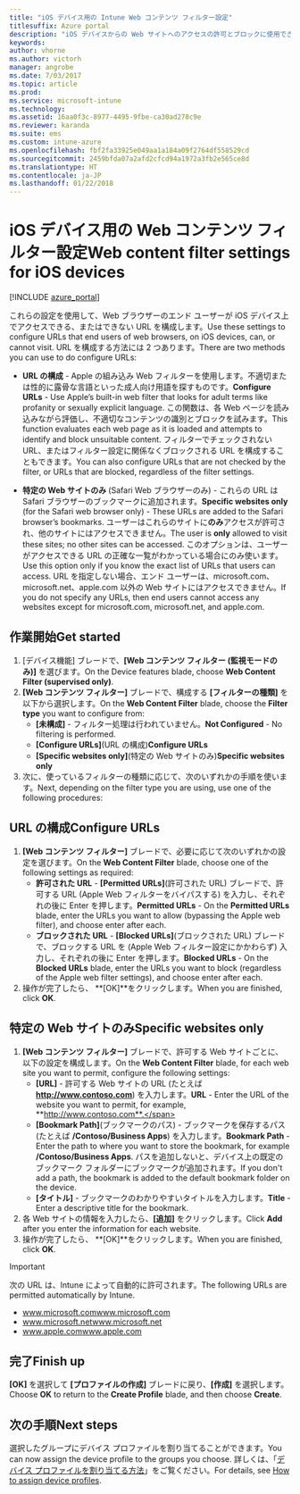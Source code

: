 ```yaml
---
title: "iOS デバイス用の Intune Web コンテンツ フィルター設定"
titlesuffix: Azure portal
description: "iOS デバイスからの Web サイトへのアクセスの許可とブロックに使用できる設定について説明します。\""
keywords: 
author: vhorne
ms.author: victorh
manager: angrobe
ms.date: 7/03/2017
ms.topic: article
ms.prod: 
ms.service: microsoft-intune
ms.technology: 
ms.assetid: 16aa0f3c-8977-4495-9fbe-ca30ad278c9e
ms.reviewer: karanda
ms.suite: ems
ms.custom: intune-azure
ms.openlocfilehash: fbf2fa33925e049aa1a184a09f2764df558529cd
ms.sourcegitcommit: 2459bfda07a2afd2cfcd94a1972a3fb2e565ce8d
ms.translationtype: HT
ms.contentlocale: ja-JP
ms.lasthandoff: 01/22/2018
---
```

# <a name="web-content-filter-settings-for-ios-devices"></a><span data-ttu-id="cbc71-103">iOS デバイス用の Web コンテンツ フィルター設定</span><span class="sxs-lookup"><span data-stu-id="cbc71-103">Web content filter settings for iOS devices</span></span>

[!INCLUDE [azure_portal](./includes/azure_portal.md)]

<span data-ttu-id="cbc71-104">これらの設定を使用して、Web ブラウザーのエンド ユーザーが iOS デバイス上でアクセスできる、またはできない URL を構成します。</span><span class="sxs-lookup"><span data-stu-id="cbc71-104">Use these settings to configure URLs that end users of web browsers, on iOS devices, can, or cannot visit.</span></span> <span data-ttu-id="cbc71-105">URL を構成する方法には 2 つあります。</span><span class="sxs-lookup"><span data-stu-id="cbc71-105">There are two methods you can use to do configure URLs:</span></span>

- <span data-ttu-id="cbc71-106">**URL の構成** - Apple の組み込み Web フィルターを使用します。不適切または性的に露骨な言語といった成人向け用語を探すものです。</span><span class="sxs-lookup"><span data-stu-id="cbc71-106">**Configure URLs** - Use Apple’s built-in web filter that looks for adult terms like profanity or sexually explicit language.</span></span> <span data-ttu-id="cbc71-107">この関数は、各 Web ページを読み込みながら評価し、不適切なコンテンツの識別とブロックを試みます。</span><span class="sxs-lookup"><span data-stu-id="cbc71-107">This function evaluates each web page as it is loaded and attempts to identify and block unsuitable content.</span></span> <span data-ttu-id="cbc71-108">フィルターでチェックされない URL、またはフィルター設定に関係なくブロックされる URL を構成することもできます。</span><span class="sxs-lookup"><span data-stu-id="cbc71-108">You can also configure URLs that are not checked by the filter, or URLs that are blocked, regardless of the filter settings.</span></span>

- <span data-ttu-id="cbc71-109">**特定の Web サイトのみ** (Safari Web ブラウザーのみ) - これらの URL は Safari ブラウザーのブックマークに追加されます。</span><span class="sxs-lookup"><span data-stu-id="cbc71-109">**Specific websites only** (for the Safari web browser only) - These URLs are added to the Safari browser’s bookmarks.</span></span> <span data-ttu-id="cbc71-110">ユーザーはこれらのサイトに**のみ**アクセスが許可され、他のサイトにはアクセスできません。</span><span class="sxs-lookup"><span data-stu-id="cbc71-110">The user is **only** allowed to visit these sites; no other sites can be accessed.</span></span> <span data-ttu-id="cbc71-111">このオプションは、ユーザーがアクセスできる URL の正確な一覧がわかっている場合にのみ使います。</span><span class="sxs-lookup"><span data-stu-id="cbc71-111">Use this option only if you know the exact list of URLs that users can access.</span></span>
<span data-ttu-id="cbc71-112">URL を指定しない場合、エンド ユーザーは、microsoft.com、microsoft.net、apple.com 以外の Web サイトにはアクセスできません。</span><span class="sxs-lookup"><span data-stu-id="cbc71-112">If you do not specify any URLs, then end users cannot access any websites except for microsoft.com, microsoft.net, and apple.com.</span></span>



## <a name="get-started"></a><span data-ttu-id="cbc71-113">作業開始</span><span class="sxs-lookup"><span data-stu-id="cbc71-113">Get started</span></span>

1. <span data-ttu-id="cbc71-114">[デバイス機能] ブレードで、**[Web コンテンツ フィルター (監視モードのみ)]** を選びます。</span><span class="sxs-lookup"><span data-stu-id="cbc71-114">On the Device features blade, choose **Web Content Filter (supervised only)**.</span></span>
2. <span data-ttu-id="cbc71-115">**[Web コンテンツ フィルター]** ブレードで、構成する **[フィルターの種類]** を以下から選択します。</span><span class="sxs-lookup"><span data-stu-id="cbc71-115">On the **Web Content Filter** blade, choose the **Filter type** you want to configure from:</span></span>
    - <span data-ttu-id="cbc71-116">**[未構成]** - フィルター処理は行われていません。</span><span class="sxs-lookup"><span data-stu-id="cbc71-116">**Not Configured** - No filtering is performed.</span></span>
    - <span data-ttu-id="cbc71-117">**[Configure URLs]**(URL の構成)</span><span class="sxs-lookup"><span data-stu-id="cbc71-117">**Configure URLs**</span></span>
    - <span data-ttu-id="cbc71-118">**[Specific websites only]**(特定の Web サイトのみ)</span><span class="sxs-lookup"><span data-stu-id="cbc71-118">**Specific websites only**</span></span>
3. <span data-ttu-id="cbc71-119">次に、使っているフィルターの種類に応じて、次のいずれかの手順を使います。</span><span class="sxs-lookup"><span data-stu-id="cbc71-119">Next, depending on the filter type you are using, use one of the following procedures:</span></span>


## <a name="configure-urls"></a><span data-ttu-id="cbc71-120">URL の構成</span><span class="sxs-lookup"><span data-stu-id="cbc71-120">Configure URLs</span></span>

1. <span data-ttu-id="cbc71-121">**[Web コンテンツ フィルター]** ブレードで、必要に応じて次のいずれかの設定を選びます。</span><span class="sxs-lookup"><span data-stu-id="cbc71-121">On the **Web Content Filter** blade, choose one of the following settings as required:</span></span>
    - <span data-ttu-id="cbc71-122">**許可された URL** - **[Permitted URLs]**(許可された URL) ブレードで、許可する URL (Apple Web フィルターをバイパスする) を入力し、それぞれの後に Enter を押します。</span><span class="sxs-lookup"><span data-stu-id="cbc71-122">**Permitted URLs** - On the **Permitted URLs** blade, enter the URLs you want to allow (bypassing the Apple web filter), and choose enter after each.</span></span>
    - <span data-ttu-id="cbc71-123">**ブロックされた URL** - **[Blocked URLs]**(ブロックされた URL) ブレードで、ブロックする URL を (Apple Web フィルター設定にかかわらず) 入力し、それぞれの後に Enter を押します。</span><span class="sxs-lookup"><span data-stu-id="cbc71-123">**Blocked URLs** - On the **Blocked URLs** blade, enter the URLs you want to block (regardless of the Apple web filter settings), and choose enter after each.</span></span>
2. <span data-ttu-id="cbc71-124">操作が完了したら、 **[OK]**をクリックします。</span><span class="sxs-lookup"><span data-stu-id="cbc71-124">When you are finished, click **OK**.</span></span>


## <a name="specific-websites-only"></a><span data-ttu-id="cbc71-125">特定の Web サイトのみ</span><span class="sxs-lookup"><span data-stu-id="cbc71-125">Specific websites only</span></span>

1. <span data-ttu-id="cbc71-126">**[Web コンテンツ フィルター]** ブレードで、許可する Web サイトごとに、以下の設定を構成します。</span><span class="sxs-lookup"><span data-stu-id="cbc71-126">On the **Web Content Filter** blade, for each web site you want to permit, configure the following settings:</span></span>
    - <span data-ttu-id="cbc71-127">**[URL]** - 許可する Web サイトの URL (たとえば **http://www.contoso.com**) を入力します。</span><span class="sxs-lookup"><span data-stu-id="cbc71-127">**URL** - Enter the URL of the website you want to permit, for example, **http://www.contoso.com**.</span></span>
    - <span data-ttu-id="cbc71-128">**[Bookmark Path]**(ブックマークのパス) - ブックマークを保存するパス (たとえば **/Contoso/Business Apps**) を入力します。</span><span class="sxs-lookup"><span data-stu-id="cbc71-128">**Bookmark Path** - Enter the path to where you want to store the bookmark, for example **/Contoso/Business Apps**.</span></span> <span data-ttu-id="cbc71-129">パスを追加しないと、デバイス上の既定のブックマーク フォルダーにブックマークが追加されます。</span><span class="sxs-lookup"><span data-stu-id="cbc71-129">If you don't add a path, the bookmark is added to the default bookmark folder on the device.</span></span>
    - <span data-ttu-id="cbc71-130">**[タイトル]** - ブックマークのわかりやすいタイトルを入力します。</span><span class="sxs-lookup"><span data-stu-id="cbc71-130">**Title** - Enter a descriptive title for the bookmark.</span></span>
2. <span data-ttu-id="cbc71-131">各 Web サイトの情報を入力したら、**[追加]** をクリックします。</span><span class="sxs-lookup"><span data-stu-id="cbc71-131">Click **Add** after you enter the information for each website.</span></span>
3. <span data-ttu-id="cbc71-132">操作が完了したら、 **[OK]**をクリックします。</span><span class="sxs-lookup"><span data-stu-id="cbc71-132">When you are finished, click **OK**.</span></span>

> [!IMPORTANT]
> <span data-ttu-id="cbc71-133">次の URL は、Intune によって自動的に許可されます。</span><span class="sxs-lookup"><span data-stu-id="cbc71-133">The following URLs are permitted automatically by Intune.</span></span>
> - <span data-ttu-id="cbc71-134">www.microsoft.com</span><span class="sxs-lookup"><span data-stu-id="cbc71-134">www.microsoft.com</span></span>
> - <span data-ttu-id="cbc71-135">www.microsoft.net</span><span class="sxs-lookup"><span data-stu-id="cbc71-135">www.microsoft.net</span></span>
> - <span data-ttu-id="cbc71-136">www.apple.com</span><span class="sxs-lookup"><span data-stu-id="cbc71-136">www.apple.com</span></span>

## <a name="finish-up"></a><span data-ttu-id="cbc71-137">完了</span><span class="sxs-lookup"><span data-stu-id="cbc71-137">Finish up</span></span>

<span data-ttu-id="cbc71-138">**[OK]** を選択して **[プロファイルの作成]** ブレードに戻り、**[作成]** を選択します。</span><span class="sxs-lookup"><span data-stu-id="cbc71-138">Choose **OK** to return to the **Create Profile** blade, and then choose **Create**.</span></span>

## <a name="next-steps"></a><span data-ttu-id="cbc71-139">次の手順</span><span class="sxs-lookup"><span data-stu-id="cbc71-139">Next steps</span></span>

<span data-ttu-id="cbc71-140">選択したグループにデバイス プロファイルを割り当てることができます。</span><span class="sxs-lookup"><span data-stu-id="cbc71-140">You can now assign the device profile to the groups you choose.</span></span> <span data-ttu-id="cbc71-141">詳しくは、「[デバイス プロファイルを割り当てる方法](device-profile-assign.md)」をご覧ください。</span><span class="sxs-lookup"><span data-stu-id="cbc71-141">For details, see [How to assign device profiles](device-profile-assign.md).</span></span>
